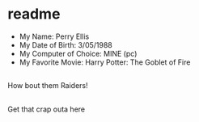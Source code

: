# readme

- My Name: Perry Ellis
- My Date of Birth: 3/05/1988
- My Computer of Choice: MINE (pc)
- My Favorite Movie: Harry Potter: The Goblet of Fire

##

How bout them Raiders!

##
Get that crap outa here
